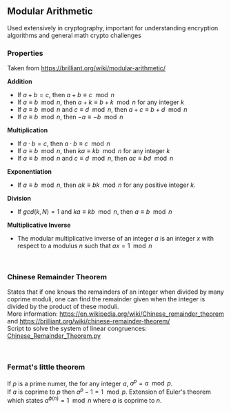 Modular Arithmetic
-
Used extensively in cryptography, important for understanding encryption algorithms and general math crypto challenges  

### Properties
Taken from https://brilliant.org/wiki/modular-arithmetic/

**Addition**
- If $a+b=c$, then $a+b≡c \mod n$
- If $a≡b \mod n$, then $a+k≡b+k \mod n$ for any integer $k$
- If $a≡b \mod n$ and $c≡d \mod n$, then $a+c≡b+d \mod n$
- If $a≡b \mod n$, then $−a≡−b \mod n$

**Multiplication**
- If $a⋅b=c$, then $a⋅b≡c \mod n$
- If $a≡b \mod n$, then $ka≡kb \mod n$ for any integer $k$
- If $a≡b \mod n$ and $c≡d \mod n$, then $ac≡bd \mod n$

**Exponentiation**
- If $a≡b \mod n$, then $ak≡bk \mod n$ for any positive integer $k$.

**Division**
- If $gcd⁡(k,N)=1$ and $ka≡kb \mod n$, then $a≡b \mod n$

**Multiplicative Inverse**
- The modular multiplicative inverse of an integer $a$ is an integer $x$ with respect to a modulus $n$ such that $ax=1 \mod n$

<br>

### Chinese Remainder Theorem
States that if one knows the remainders of an integer when divided by many coprime moduli, one can find the remainder given when the integer is divided by the product of these moduli.  
More information: https://en.wikipedia.org/wiki/Chinese_remainder_theorem and https://brilliant.org/wiki/chinese-remainder-theorem/  
Script to solve the system of linear congruences: [Chinese_Remainder_Theorem.py](scripts/Chinese_Remainder_Theorem.py)  

<br>

### Fermat's little theorem
If $p$ is a prime numer, the for any integer $a$, $a^p = a \mod p$.  
If $a$ is coprime to $p$ then $a^p-1 = 1 \mod p$.
Extension of Euler's theorem which states $a^{\phi (n)} = 1 \mod n$ where $a$ is coprime to $n$.